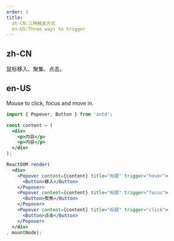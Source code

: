 ```yaml
---
order: 2
title: 
  zh-CN:三种触发方式
  en-US:Three ways to trigger
---
```


## zh-CN

鼠标移入、聚集、点击。

## en-US

Mouse to click, focus and move in.

````jsx
import { Popover, Button } from 'antd';

const content = (
  <div>
    <p>内容</p>
    <p>内容</p>
  </div>
);

ReactDOM.render(
  <div>
    <Popover content={content} title="标题" trigger="hover">
      <Button>移入</Button>
    </Popover>
    <Popover content={content} title="标题" trigger="focus">
      <Button>聚焦</Button>
    </Popover>
    <Popover content={content} title="标题" trigger="click">
      <Button>点击</Button>
    </Popover>
  </div>
, mountNode);
````
